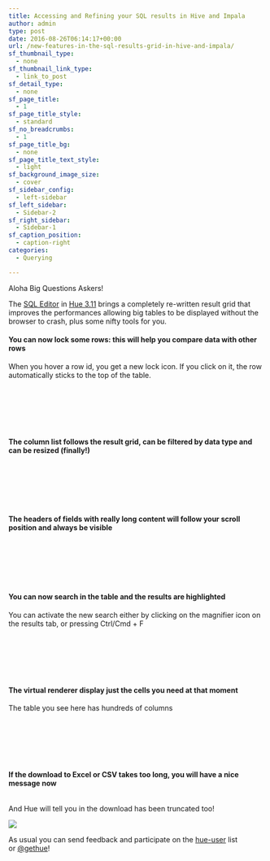 ```yaml
---
title: Accessing and Refining your SQL results in Hive and Impala
author: admin
type: post
date: 2016-08-26T06:14:17+00:00
url: /new-features-in-the-sql-results-grid-in-hive-and-impala/
sf_thumbnail_type:
  - none
sf_thumbnail_link_type:
  - link_to_post
sf_detail_type:
  - none
sf_page_title:
  - 1
sf_page_title_style:
  - standard
sf_no_breadcrumbs:
  - 1
sf_page_title_bg:
  - none
sf_page_title_text_style:
  - light
sf_background_image_size:
  - cover
sf_sidebar_config:
  - left-sidebar
sf_left_sidebar:
  - Sidebar-2
sf_right_sidebar:
  - Sidebar-1
sf_caption_position:
  - caption-right
categories:
  - Querying

---
```

Aloha Big Questions Askers!

The [SQL Editor][1] in [Hue 3.11][2] brings a completely re-written result grid that improves the performances allowing big tables to be displayed without the browser to crash, plus some nifty tools for you.

#### You can now lock some rows: this will help you compare data with other rows

When you hover a row id, you get a new lock icon. If you click on it, the row automatically sticks to the top of the table.

<img data-gifffer="https://cdn.gethue.com/uploads/2016/08/lock_rows.gif"  />

<h4 style="margin-top: 100px;">
  The column list follows the result grid, can be filtered by data type and can be resized (finally!)
</h4>

<img data-gifffer="https://cdn.gethue.com/uploads/2016/08/column_list.gif"  />

<h4 style="margin-top: 100px;">
  The headers of fields with really long content will follow your scroll position and always be visible
</h4>

<img class="aligncenter size-large wp-image-4373" data-gifffer="https://cdn.gethue.com/uploads/2016/08/headers.gif"  />

<h4 style="margin-top: 100px;">
  You can now search in the table and the results are highlighted
</h4>

You can activate the new search either by clicking on the magnifier icon on the results tab, or pressing Ctrl/Cmd + F

<img class="aligncenter size-large wp-image-4374" data-gifffer="https://cdn.gethue.com/uploads/2016/08/search.gif"  />

<h4 style="margin-top: 100px;">
  The virtual renderer display just the cells you need at that moment
</h4>

The table you see here has hundreds of columns

<img data-gifffer="https://cdn.gethue.com/uploads/2016/08/virtual_renderer.gif"  />

<h4 style="margin-top: 100px;">
  If the download to Excel or CSV takes too long, you will have a nice message now
</h4>

<img data-gifffer="https://cdn.gethue.com/uploads/2016/08/downloadwait.gif"  />

And Hue will tell you in the download has been truncated too!

[<img class="aligncenter size-medium wp-image-4441" src="https://cdn.gethue.com/uploads/2016/08/Screenshot-2016-08-25-19.37.26-300x129.jpg"  />][3]

As usual you can send feedback and participate on the [hue-user][4] list or [@gethue][5]!

&nbsp;

 [1]: https://gethue.com/sql-editor/
 [2]: https://gethue.com/hue-3-11-with-its-new-s3-browser-and-sql-autocomplete-is-out/
 [3]: https://cdn.gethue.com/uploads/2016/08/Screenshot-2016-08-25-19.37.26.jpg
 [4]: http://groups.google.com/a/cloudera.org/group/hue-user
 [5]: https://twitter.com/gethue
